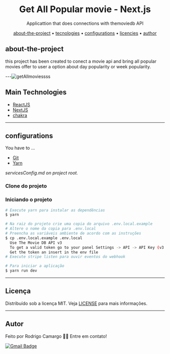 

<h1 align="center">
    Get All Popular movie - Next.js
</h1>
<p align="center">Applicattion that does connections with themoviedb API</a></p>


<p align="center">
 <a href="#about-the-project">about-the-project</a> •
 <a href="#tecnologies">tecnologies</a> •
 <a href="#configurations">configurations</a> •
 <a href="#licencies">licencies</a> •
 <a href="#author">author</a>
</p>

## about-the-project

this project has been created to conect a movie api and bring all popular movies offer to user a option about day popularity or week popularity.




---![getAllmoviessss](https://user-images.githubusercontent.com/47711649/187779288-8a54aad1-3280-47bb-add2-a4f56af67523.gif)


## Main Technologies

- [ReactJS](https://reactjs.org/)
- [NextJS](https://nextjs.org/)
- [chakra](https://v0.chakra-ui.com/)

---

## configurations

You have to ...

- [Git](https://git-scm.com/)
- [Yarn](https://classic.yarnpkg.com)




*servicesConfig.md on project root.*

### **Clone do projeto**

### **Iniciando o projeto**

```bash
# Execute yarn para instalar as dependências
$ yarn

# Na raiz do projeto crie uma copia do arquivo .env.local.example
# Altere o nome da copia para .env.local
# Preencha as variáveis ambiente de acordo com as instruções
$ cp .env.local.example .env.local
  Use The Movie DB API v3
  To get a valid token go to your panel Settings -> API -> API Key (v3 Auth)
  Get the token an insert in the env file 
# Execute stripe listen para ouvir eventos do webhook

# Para iniciar a aplicação
$ yarn run dev

```

---

## Licença

Distribuído sob a licença MIT. Veja [LICENSE](LICENSE) para mais informações.

---

## Autor

Feito por Rodrigo Camargo 👋🏽 Entre em contato!

[![Gmail Badge](https://img.shields.io/badge/-rodrigocamargo854@gmail.com-red?style=flat-square&link=mailto:rodrigocamargo854@gmail.com)](mailto:rodrigocamargo854@gmail.com)
